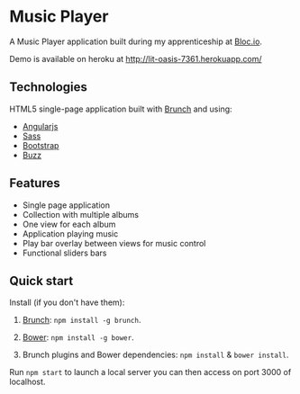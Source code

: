 # Music Player

A Music Player application built during my apprenticeship at [Bloc.io](https://www.bloc.io).

Demo is available on heroku at http://lit-oasis-7361.herokuapp.com/

## Technologies

HTML5 single-page application built with [Brunch](http://brunch.io) and using:
* [Angularjs](https://angularjs.org/)
* [Sass](http://sass-lang.com/)
* [Bootstrap](http://getbootstrap.com/)
* [Buzz](http://buzz.jaysalvat.com/)

## Features

* Single page application
* Collection with multiple albums
* One view for each album
* Application playing music
* Play bar overlay between views for music control
* Functional sliders bars

## Quick start

Install (if you don't have them):

1. [Brunch](http://brunch.io): `npm install -g brunch`.

2. [Bower](http://bower.io): `npm install -g bower`.

3. Brunch plugins and Bower dependencies: `npm install` & `bower install`.

Run `npm start` to launch a local server you can then access on port 3000 of localhost.
